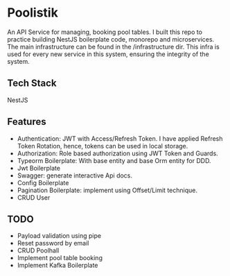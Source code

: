 # Poolistik
An API Service for managing, booking pool tables. I built this repo to practice building NestJS boilerplate code, monorepo and microservices.
The main infrastructure can be found in the /infrastructure dir. This infra is used for every new service in this system, ensuring the integrity of the system. 
## Tech Stack
NestJS
## Features
- Authentication: JWT with Access/Refresh Token. I have applied Refresh Token Rotation, hence, tokens can be used in local storage. 
- Authorization: Role based authorization using JWT Token and Guards.
- Typeorm Boilerplate: With base entity and base Orm entity for DDD.
- Jwt Boilerplate
- Swagger: generate interactive Api docs.
- Config Boilerplate
- Pagination Boilerplate: implement using Offset/Limit technique.
- CRUD User
## TODO
- Payload validation using pipe
- Reset password by email
- CRUD Poolhall
- Implement pool table booking
- Implement Kafka Boilerplate